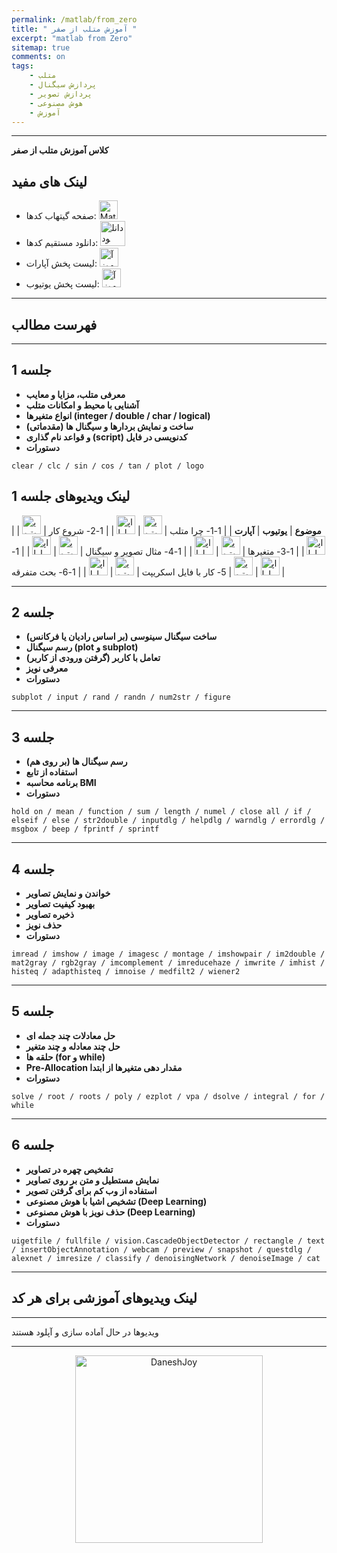 ```yaml
---
permalink: /matlab/from_zero
title: " آموزش متلب از صفر "
excerpt: "matlab from Zero"
sitemap: true
comments: on
tags:
    - متلب
    - پردازش سیگنال
    - پردازش تصویر
    - هوش مصنوعی
    - آموزش
---
```



<div id="5884225788"><script type="text/JavaScript" src="https://www.aparat.com/embed/Am63Y?data[rnddiv]=5884225788&data[responsive]=yes&&recom=none"></script></div>

---

**کلاس آموزش متلب از صفر**

## لینک های مفید
- صفحه گیتهاب کدها: <a  href="http://github.com/DaneshJoy/matlab_from_zero" target="_blank"><img src="{{ '/assets/images/github.png' | relative_url }}" width="30px" title="Matlab_from_Zero on Github" alt="Matlab_from_Zero on Github"></a><br/>
- دانلود مستقیم کدها: <a  href="https://github.com/DaneshJoy/matlab_from_zero/archive/master.zip"><img src="{{ '/assets/images/download.png' | relative_url }}" width="40px" title="دانلود" alt="دانلود"></a><br/>
- لیست پخش آپارات: <a  href="https://www.aparat.com/playlist/363987" target="_blank"><img src="{{ '/assets/images/aparat.png' | relative_url }}" width="30px" title="آموزش متلب از صفر" alt="آموزش متلب از صفر"></a><br/>
- لیست پخش یوتیوب: <a  href="https://www.youtube.com/playlist?list=PL9-MxhpGclp-Z7ffVSM9g7KIaUYCWvlc-" target="_blank"><img src="{{ '/assets/images/youtube.png' | relative_url }}" width="30px" title="آموزش متلب از صفر" alt="آموزش متلب از صفر"></a><br/>

-------------------------------------
## فهرست مطالب
-------------------------------------

## جلسه 1
- **معرفی متلب، مزایا و معایب**
- **آشنایی با محیط و امکانات متلب**
- **انواع متغیرها (integer / double / char / logical)**
- &#x202b; **ساخت و نمایش بردارها و سیگنال ها (مقدماتی)**
- &#x202b; **کدنویسی در فایل (script) و قواعد نام گذاری**
- **دستورات**
```
clear / clc / sin / cos / tan / plot / logo
```

## لینک ویدیوهای جلسه 1

| **موضوع** | **یوتیوب** | **آپارت** |
| 1-1- چرا متلب | <a href="https://youtu.be/HS1eJPUPbQw" target="_blank"><img src="{{ '/assets/images/youtube.png' | relative_url }}" width="30px" title="یوتیوب" alt="یوتیوب"></a> | <a href="https://www.aparat.com/v/Am63Y?playlist=363987" target="_blank"><img src="{{ '/assets/images/aparat.png' | relative_url }}" width="30px" title="اپارات" alt="اپارات"></a> |
| 1-2- شروع کار | <a href="https://youtu.be/IWCEPrRJKdw" target="_blank"><img src="{{ '/assets/images/youtube.png' | relative_url }}" width="30px" title="یوتیوب" alt="یوتیوب"></a> | <a href="https://www.aparat.com/v/sfprX?playlist=363987" target="_blank"><img src="{{ '/assets/images/aparat.png' | relative_url }}" width="30px" title="اپارات" alt="اپارات"></a> |
| 1-3- متغیرها | <a href="https://youtu.be/04Chf2vZwBY" target="_blank"><img src="{{ '/assets/images/youtube.png' | relative_url }}" width="30px" title="یوتیوب" alt="یوتیوب"></a> | <a href="https://www.aparat.com/v/HkoA9?playlist=363987" target="_blank"><img src="{{ '/assets/images/aparat.png' | relative_url }}" width="30px" title="اپارات" alt="اپارات"></a> |
| 1-4- مثال تصویر و سیگنال | <a href="https://youtu.be/xFwoAVSKN-s" target="_blank"><img src="{{ '/assets/images/youtube.png' | relative_url }}" width="30px" title="یوتیوب" alt="یوتیوب"></a> | <a href="https://www.aparat.com/v/C5H3B?playlist=363987" target="_blank"><img src="{{ '/assets/images/aparat.png' | relative_url }}" width="30px" title="اپارات" alt="اپارات"></a> |
| 1-5- کار با فایل اسکریپت | <a href="https://youtu.be/jczD3XtnbYs" target="_blank"><img src="{{ '/assets/images/youtube.png' | relative_url }}" width="30px" title="یوتیوب" alt="یوتیوب"></a> | <a href="https://www.aparat.com/v/L3qS4?playlist=363987" target="_blank"><img src="{{ '/assets/images/aparat.png' | relative_url }}" width="30px" title="اپارات" alt="اپارات"></a> |
| 1-6- بحث متفرقه | <a href="https://youtu.be/l-RM_eMfTmI" target="_blank"><img src="{{ '/assets/images/youtube.png' | relative_url }}" width="30px" title="یوتیوب" alt="یوتیوب"></a> | <a href="https://www.aparat.com/v/58nBg?playlist=363987" target="_blank"><img src="{{ '/assets/images/aparat.png' | relative_url }}" width="30px" title="اپارات" alt="اپارات"></a> |


--------------------------
## جلسه 2
- &#x202b;**ساخت سیگنال سینوسی (بر اساس رادیان یا فرکانس)**
- **رسم سیگنال (plot و subplot)**
- **&#x202b;تعامل با کاربر (گرفتن ورودی از کاربر)**
- **معرفی نویز**
- **دستورات**
```
subplot / input / rand / randn / num2str / figure
```

--------------------------
## جلسه 3
- &#x202b; **رسم سیگنال ها (بر روی هم)**
- **استفاده از تابع**
- **برنامه محاسبه BMI**
- **دستورات**
```
hold on / mean / function / sum / length / numel / close all / if / elseif / else / str2double / inputdlg / helpdlg / warndlg / errordlg / msgbox / beep / fprintf / sprintf
```

--------------------------
## جلسه 4
- **خواندن و نمایش تصاویر**
- **بهبود کیفیت تصاویر**
- **ذخیره تصاویر**
- **حذف نویز**
- **دستورات**
```
imread / imshow / image / imagesc / montage / imshowpair / im2double /  mat2gray / rgb2gray / imcomplement / imreducehaze / imwrite / imhist / histeq / adapthisteq / imnoise / medfilt2 / wiener2
```

--------------------------
## جلسه 5
- **حل معادلات چند جمله ای**
- **حل چند معادله و چند متغیر**
- **حلقه ها (for و while)**
- **Pre-Allocation مقدار دهی متغیرها از ابتدا**
- **دستورات**
```
solve / root / roots / poly / ezplot / vpa / dsolve / integral / for / while
```

--------------------------
## جلسه 6
- **تشخیص چهره در تصاویر**
- **نمایش مستطیل و متن بر روی تصاویر**
- **استفاده از وب کم برای گرفتن تصویر**
- **تشخیص اشیا با هوش مصنوعی (Deep Learning)**
- **حذف نویز با هوش مصنوعی (Deep Learning)**
- **دستورات**
```
uigetfile / fullfile / vision.CascadeObjectDetector / rectangle / text / insertObjectAnnotation / webcam / preview / snapshot / questdlg / alexnet / imresize / classify / denoisingNetwork / denoiseImage / cat
```

-------------------------------------

## لینک ویدیوهای آموزشی برای هر کد

-------------------------------------

ویدیوها در حال آماده سازی و آپلود هستند

-------------------------------------

<p align="center">
  <a href="https://daneshjoy.ir">
    <img src="{{ '/assets/images/DaneshJoy.png' | relative_url }}" width="300px" title="DaneshJoy" alt="DaneshJoy"> 
  </a>
</p>

<div class="well">
<div class="rw-ui-container"></div>
</div>

